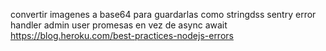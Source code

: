 convertir imagenes a base64 para guardarlas como stringdss
sentry error handler admin 
user promesas en vez de async await
https://blog.heroku.com/best-practices-nodejs-errors